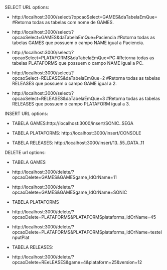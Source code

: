 SELECT URL options:

- http://localhost:3000/select/?opcaoSelect=GAMES&daTabelaEmQue= #Retorna todas as tabelas com nome de GAMES.
- http://localhost:3000/select/?opcaoSelect=GAMES&daTabelaEmQue=Paciencia #Rotorna todas as tabelas GAMES que possuem o campo NAME igual a Paciencia.

- http://localhost:3000/select/?opcaoSelect=PLATAFORMS&daTabelaEmQue=PC #Retorna todas as tabelas PLATAFORMS que possuem o campo NAME igual a PC.

- http://localhost:3000/select/?opcaoSelect=RELEASES&daTabelaEmQue=2 #Retorna todas as tabelas RELEASES que possuem o campo GAME igual a 2.
- http://localhost:3000/select/?opcaoSelect=RELEASES&daTabelaEmQue=3 #Retorna todas as tabelas RELEASES que possuem o campo PLATAFORM igual a 3.

INSERT URL options:
- TABELA GAMES:http://localhost:3000/insert/SONIC..SEGA

- TABELA PLATAFORMS: http://localhost:3000/insert/CONSOLE

- TABELA RELEASES: http://localhost:3000/insert/13..55..DATA..11

DELETE url options:
- TABELA GAMES
- http://localhost:3000/delete/?opcaoDelete=GAMES&GAMESgame_IdOrName=11
- http://localhost:3000/delete/?opcaoDelete=GAMES&GAMESgame_IdOrName=SONIC

- TABELA PLATAFORMS
- http://localhost:3000/delete/?opcaoDelete=PLATAFORMS&PLATAFORMSplataforms_IdOrName=45
- http://localhost:3000/delete/?opcaoDelete=PLATAFORMS&PLATAFORMSplataforms_IdOrName=testeInputPlat

- TABELA RELEASES:
- http://localhost:3000/delete/?opcaoDelete=REeLEASES&game=4&plataform=25&version=12
